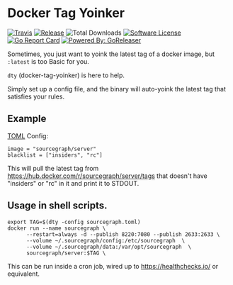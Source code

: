 # Docker Tag Yoinker

[![Travis](https://travis-ci.com/issmirnov/docker-tag-yoinker.svg?branch=master)](https://travis-ci.com/issmirnov/docker-tag-yoinker)
[![Release](https://img.shields.io/github/release/issmirnov/docker-tag-yoinker.svg?style=flat-square)](https://github.com/issmirnov/docker-tag-yoinker/releases/latest)
![Total Downloads](https://img.shields.io/github/downloads/issmirnov/docker-tag-yoinker/total.svg)
[![Software License](https://img.shields.io/badge/license-MIT-brightgreen.svg?style=flat-square)](LICENSE.md)
[![Go Report Card](https://goreportcard.com/badge/github.com/issmirnov/docker-tag-yoinker?style=flat-square)](https://goreportcard.com/report/github.com/issmirnov/docker-tag-yoinker)
[![Powered By: GoReleaser](https://img.shields.io/badge/powered%20by-goreleaser-green.svg?style=flat-square)](https://github.com/goreleaser)

Sometimes, you just want to yoink the latest tag of a docker image, but `:latest` is too Basic for you.

`dty` (docker-tag-yoinker) is here to help.

Simply set up a config file, and the binary will auto-yoink the latest tag that satisfies your rules.

## Example

[TOML](https://github.com/toml-lang/toml) Config:

```
image = "sourcegraph/server"
blacklist = ["insiders", "rc"]
```

This will pull the latest tag from https://hub.docker.com/r/sourcegraph/server/tags that doesn't have "insiders" or "rc" in it and print it to STDOUT.


## Usage in shell scripts.

```
export TAG=$(dty -config sourcegraph.toml)
docker run --name sourcegraph \
      --restart=always -d --publish 8220:7080 --publish 2633:2633 \
      --volume ~/.sourcegraph/config:/etc/sourcegraph  \
      --volume ~/.sourcegraph/data:/var/opt/sourcegraph  \
      sourcegraph/server:$TAG \
```

This can be run inside a cron job, wired up to https://healthchecks.io/ or equivalent.
